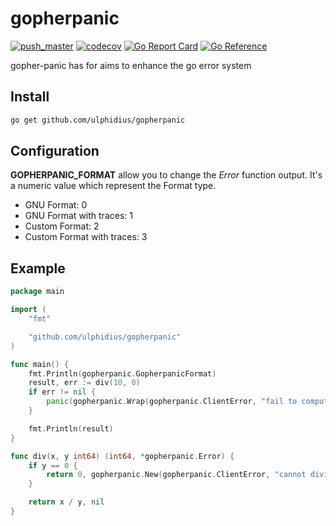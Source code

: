 # gopherpanic

[![push_master](https://github.com/ulphidius/gopherpanic/actions/workflows/push_master.yml/badge.svg)](https://github.com/ulphidius/gopherpanic/actions/workflows/push_master.yml)
[![codecov](https://codecov.io/gh/ulphidius/gopherpanic/branch/master/graph/badge.svg?token=mN8q98Z1kU)](https://codecov.io/gh/ulphidius/gopherpanic)
[![Go Report Card](https://goreportcard.com/badge/github.com/ulphidius/gopherpanic)](https://goreportcard.com/report/github.com/ulphidius/gopherpanic)
[![Go Reference](https://pkg.go.dev/badge/github.com/ulphidius/gopherpanic.svg)](https://pkg.go.dev/github.com/ulphidius/gopherpanic)

gopher-panic has for aims to enhance the go error system


## Install

```sh
go get github.com/ulphidius/gopherpanic
```

## Configuration

**GOPHERPANIC_FORMAT** allow you to change the *Error* function output.
It's a numeric value which represent the Format type.

- GNU Format: 0
- GNU Format with traces: 1
- Custom Format: 2
- Custom Format with traces: 3

## Example

```go
package main

import (
	"fmt"

	"github.com/ulphidius/gopherpanic"
)

func main() {
	fmt.Println(gopherpanic.GopherpanicFormat)
	result, err := div(10, 0)
	if err != nil {
		panic(gopherpanic.Wrap(gopherpanic.ClientError, "fail to compute", err))
	}

	fmt.Println(result)
}

func div(x, y int64) (int64, *gopherpanic.Error) {
	if y == 0 {
		return 0, gopherpanic.New(gopherpanic.ClientError, "cannot divide by 0")
	}

	return x / y, nil
}
```
